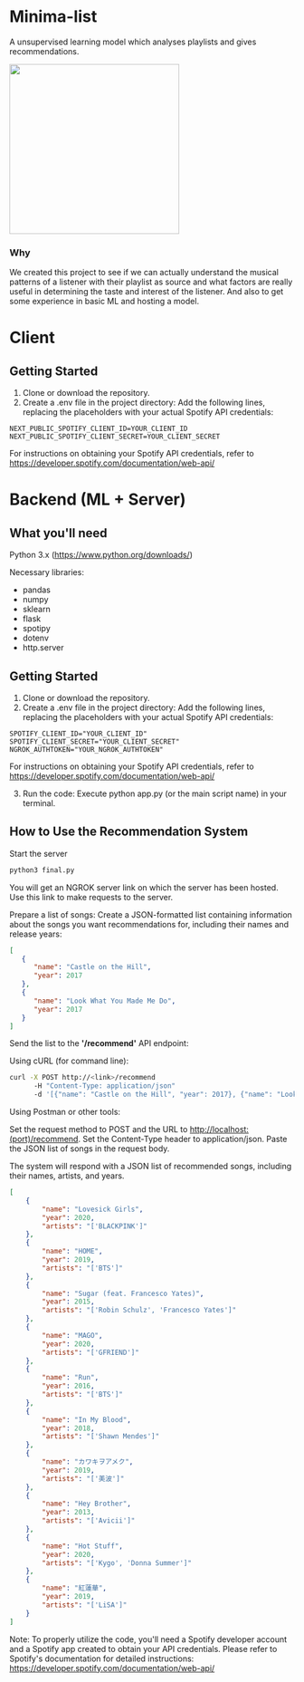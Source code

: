 # Minima-list

A unsupervised learning model which analyses playlists and gives recommendations.

<img width="300px" src="https://media.giphy.com/media/tqfS3mgQU28ko/giphy.gif" />

### Why

We created this project to see if we can actually understand the musical patterns of a listener with their playlist as source and what factors are really useful in determining the taste and interest of the listener.
And also to get some experience in basic ML and hosting a model.

# Client

## Getting Started

1. Clone or download the repository.
2. Create a .env file in the project directory:
   Add the following lines, replacing the placeholders with your actual Spotify API credentials:

```env
NEXT_PUBLIC_SPOTIFY_CLIENT_ID=YOUR_CLIENT_ID
NEXT_PUBLIC_SPOTIFY_CLIENT_SECRET=YOUR_CLIENT_SECRET
```

For instructions on obtaining your Spotify API credentials, refer to <https://developer.spotify.com/documentation/web-api/>

# Backend (ML + Server)

## What you'll need

Python 3.x (<https://www.python.org/downloads/>)

Necessary libraries:

-   pandas
-   numpy
-   sklearn
-   flask
-   spotipy
-   dotenv
-   http.server

## Getting Started

1. Clone or download the repository.
2. Create a .env file in the project directory:
   Add the following lines, replacing the placeholders with your actual Spotify API credentials:

```env
SPOTIFY_CLIENT_ID="YOUR_CLIENT_ID"
SPOTIFY_CLIENT_SECRET="YOUR_CLIENT_SECRET"
NGROK_AUTHTOKEN="YOUR_NGROK_AUTHTOKEN"
```

For instructions on obtaining your Spotify API credentials, refer to <https://developer.spotify.com/documentation/web-api/>

3. Run the code: Execute python app.py (or the main script name) in your terminal.

## How to Use the Recommendation System

Start the server

```python
python3 final.py
```

You will get an NGROK server link on which the server has been hosted. Use this link to make requests to the server.

Prepare a list of songs: Create a JSON-formatted list containing information about the songs you want recommendations for, including their names and release years:

```JSON
[
   {
      "name": "Castle on the Hill",
      "year": 2017
   },
   {
      "name": "Look What You Made Me Do",
      "year": 2017
   }
]
```

Send the list to the **'/recommend'** API endpoint:

Using cURL (for command line):

```bash
curl -X POST http://<link>/recommend
      -H "Content-Type: application/json"
      -d '[{"name": "Castle on the Hill", "year": 2017}, {"name": "Look What You Made Me Do", "year": 2017}]'
```

Using Postman or other tools:

Set the request method to POST and the URL to <http://localhost:(port)/recommend>.
Set the Content-Type header to application/json.
Paste the JSON list of songs in the request body.

The system will respond with a JSON list of recommended songs, including their names, artists, and years.

```JSON
[
    {
        "name": "Lovesick Girls",
        "year": 2020,
        "artists": "['BLACKPINK']"
    },
    {
        "name": "HOME",
        "year": 2019,
        "artists": "['BTS']"
    },
    {
        "name": "Sugar (feat. Francesco Yates)",
        "year": 2015,
        "artists": "['Robin Schulz', 'Francesco Yates']"
    },
    {
        "name": "MAGO",
        "year": 2020,
        "artists": "['GFRIEND']"
    },
    {
        "name": "Run",
        "year": 2016,
        "artists": "['BTS']"
    },
    {
        "name": "In My Blood",
        "year": 2018,
        "artists": "['Shawn Mendes']"
    },
    {
        "name": "カワキヲアメク",
        "year": 2019,
        "artists": "['美波']"
    },
    {
        "name": "Hey Brother",
        "year": 2013,
        "artists": "['Avicii']"
    },
    {
        "name": "Hot Stuff",
        "year": 2020,
        "artists": "['Kygo', 'Donna Summer']"
    },
    {
        "name": "紅蓮華",
        "year": 2019,
        "artists": "['LiSA']"
    }
]
```

Note: To properly utilize the code, you'll need a Spotify developer account and a Spotify app created to obtain your API credentials. Please refer to Spotify's documentation for detailed instructions: <https://developer.spotify.com/documentation/web-api/>
